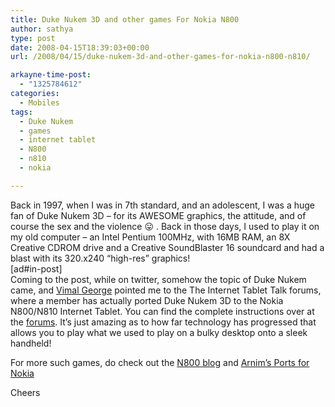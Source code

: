 ```yaml
---
title: Duke Nukem 3D and other games For Nokia N800
author: sathya
type: post
date: 2008-04-15T18:39:03+00:00
url: /2008/04/15/duke-nukem-3d-and-other-games-for-nokia-n800-n810/

arkayne-time-post:
  - "1325784612"
categories:
  - Mobiles
tags:
  - Duke Nukem
  - games
  - internet tablet
  - N800
  - n810
  - nokia

---
```

Back in 1997, when I was in 7th standard, and an adolescent, I was a huge fan of Duke Nukem 3D &#8211; for its AWESOME graphics, the attitude, and of course the sex and the violence 😛 . Back in those days, I used to play it on my old computer &#8211; an Intel Pentium 100MHz, with 16MB RAM, an 8X Creative CDROM drive and a Creative SoundBlaster 16 soundcard and had a blast with its 320.x240 &#8220;high-res&#8221; graphics!  
[ad#in-post]  
Coming to the post, while on twitter, somehow the topic of Duke Nukem came, and <a href="http://mallugeek.blogspot.com/" target="_blank" rel="nofollow">Vimal George</a> pointed me to the The Internet Tablet Talk forums, where a member has actually ported Duke Nukem 3D to the Nokia N800/N810 Internet Tablet. You can find the complete instructions over at the <a href="http://www.internettablettalk.com/forums/showthread.php?t=17315" target="_blank">forums</a>. It&#8217;s just amazing as to how far technology has progressed that allows you to play what we used to play on a bulky desktop onto a sleek handheld!

For more such games, do check out the <a href="http://www.n800blog.com/category.aspx?id=5&name=N800_Games" target="_blank" rel="nofollow">N800 blog</a> and <a href="http://pupnik.de/software.html" target="_blank" rel="nofollow">Arnim&#8217;s Ports for Nokia</a>

Cheers
